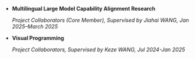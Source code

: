 - **Multilingual Large Model Capability Alignment Research**

  *Project Collaborators (Core Member), Supervised by Jiahai WANG,  Jan 2025–March 2025*

- **Visual Programming**

  *Project Collaborators, Supervised by Keze WANG, Jul 2024-Jan 2025*

